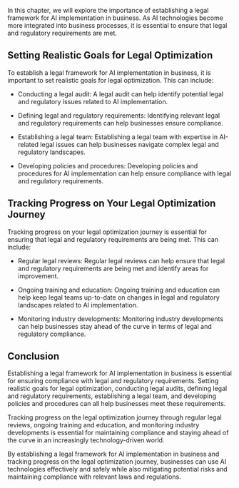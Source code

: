 
In this chapter, we will explore the importance of establishing a legal framework for AI implementation in business. As AI technologies become more integrated into business processes, it is essential to ensure that legal and regulatory requirements are met.

Setting Realistic Goals for Legal Optimization
----------------------------------------------

To establish a legal framework for AI implementation in business, it is important to set realistic goals for legal optimization. This can include:

* Conducting a legal audit: A legal audit can help identify potential legal and regulatory issues related to AI implementation.

* Defining legal and regulatory requirements: Identifying relevant legal and regulatory requirements can help businesses ensure compliance.

* Establishing a legal team: Establishing a legal team with expertise in AI-related legal issues can help businesses navigate complex legal and regulatory landscapes.

* Developing policies and procedures: Developing policies and procedures for AI implementation can help ensure compliance with legal and regulatory requirements.

Tracking Progress on Your Legal Optimization Journey
----------------------------------------------------

Tracking progress on your legal optimization journey is essential for ensuring that legal and regulatory requirements are being met. This can include:

* Regular legal reviews: Regular legal reviews can help ensure that legal and regulatory requirements are being met and identify areas for improvement.

* Ongoing training and education: Ongoing training and education can help keep legal teams up-to-date on changes in legal and regulatory landscapes related to AI implementation.

* Monitoring industry developments: Monitoring industry developments can help businesses stay ahead of the curve in terms of legal and regulatory compliance.

Conclusion
----------

Establishing a legal framework for AI implementation in business is essential for ensuring compliance with legal and regulatory requirements. Setting realistic goals for legal optimization, conducting legal audits, defining legal and regulatory requirements, establishing a legal team, and developing policies and procedures can all help businesses meet these requirements.

Tracking progress on the legal optimization journey through regular legal reviews, ongoing training and education, and monitoring industry developments is essential for maintaining compliance and staying ahead of the curve in an increasingly technology-driven world.

By establishing a legal framework for AI implementation in business and tracking progress on the legal optimization journey, businesses can use AI technologies effectively and safely while also mitigating potential risks and maintaining compliance with relevant laws and regulations.
